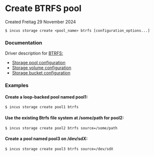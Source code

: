 # Create BTRFS pool
Created Freitag 29 November 2024

``$ incus storage create <pool_name> btrfs [configuration_options...]``

### Documentation
Driver description for [BTRFS](https://linuxcontainers.org/incus/docs/main/reference/storage_btrfs/)[:](https://linuxcontainers.org/incus/docs/main/reference/storage_zfs/)

* [Storage pool configuration](https://linuxcontainers.org/incus/docs/main/reference/storage_btrfs/#storage-pool-configuration)
* [Storage volume configuration](https://linuxcontainers.org/incus/docs/main/reference/storage_btrfs/#storage-volume-configuration)
* [Storage bucket configuration](https://linuxcontainers.org/incus/docs/main/reference/storage_btrfs/#storage-bucket-configuration)


### Examples
#### Create a loop-backed pool named pool1:
``$ incus storage create pool1 btrfs``

#### Use the existing Btrfs file system at /some/path for pool2:
``$ incus storage create pool2 btrfs source=/some/path``

#### Create a pool named pool3 on /dev/sdX:
``$ incus storage create pool3 btrfs source=/dev/sdX``

